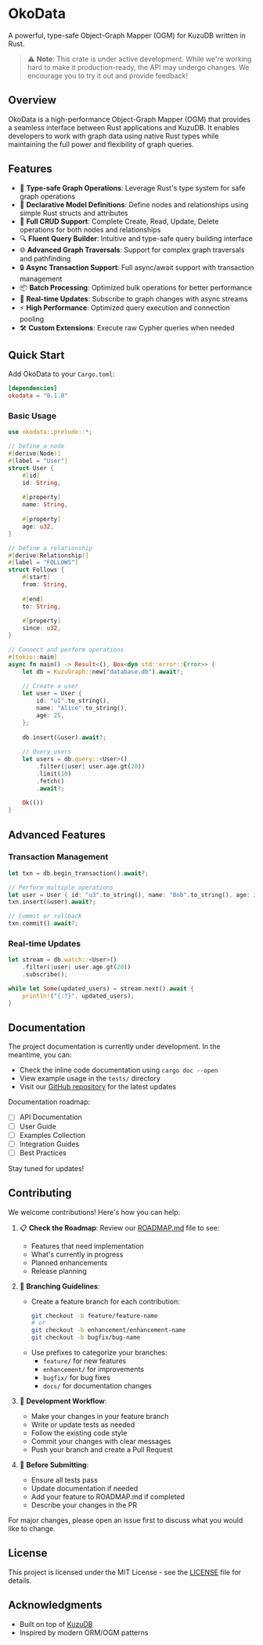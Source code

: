 # OkoData

A powerful, type-safe Object-Graph Mapper (OGM) for KuzuDB written in Rust.


> ⚠️ **Note**: This crate is under active development. While we're working hard to make it production-ready, the API may undergo changes. We encourage you to try it out and provide feedback!


## Overview

OkoData is a high-performance Object-Graph Mapper (OGM) that provides a seamless interface between Rust applications and KuzuDB. It enables developers to work with graph data using native Rust types while maintaining the full power and flexibility of graph queries.

## Features

- 🚀 **Type-safe Graph Operations**: Leverage Rust's type system for safe graph operations
- 📝 **Declarative Model Definitions**: Define nodes and relationships using simple Rust structs and attributes
- 🔄 **Full CRUD Support**: Complete Create, Read, Update, Delete operations for both nodes and relationships
- 🔍 **Fluent Query Builder**: Intuitive and type-safe query building interface
- 🌐 **Advanced Graph Traversals**: Support for complex graph traversals and pathfinding
- 🔒 **Async Transaction Support**: Full async/await support with transaction management
- 📦 **Batch Processing**: Optimized bulk operations for better performance
- 🔄 **Real-time Updates**: Subscribe to graph changes with async streams
- ⚡ **High Performance**: Optimized query execution and connection pooling
- 🛠️ **Custom Extensions**: Execute raw Cypher queries when needed

## Quick Start

Add OkoData to your `Cargo.toml`:

```toml
[dependencies]
okodata = "0.1.0"
```

### Basic Usage

```rust
use okodata::prelude::*;

// Define a node
#[derive(Node)]
#[label = "User"]
struct User {
    #[id]
    id: String,
    
    #[property]
    name: String,
    
    #[property]
    age: u32,
}

// Define a relationship
#[derive(Relationship)]
#[label = "FOLLOWS"]
struct Follows {
    #[start]
    from: String,
    
    #[end]
    to: String,
    
    #[property]
    since: u32,
}

// Connect and perform operations
#[tokio::main]
async fn main() -> Result<(), Box<dyn std::error::Error>> {
    let db = KuzuGraph::new("database.db").await?;
    
    // Create a user
    let user = User {
        id: "u1".to_string(),
        name: "Alice".to_string(),
        age: 25,
    };
    
    db.insert(&user).await?;
    
    // Query users
    let users = db.query::<User>()
        .filter(|user| user.age.gt(20))
        .limit(10)
        .fetch()
        .await?;
        
    Ok(())
}
```

## Advanced Features

### Transaction Management

```rust
let txn = db.begin_transaction().await?;

// Perform multiple operations
let user = User { id: "u3".to_string(), name: "Bob".to_string(), age: 30 };
txn.insert(&user).await?;

// Commit or rollback
txn.commit().await?;
```

### Real-time Updates

```rust
let stream = db.watch::<User>()
    .filter(|user| user.age.gt(20))
    .subscribe();

while let Some(updated_users) = stream.next().await {
    println!("{:?}", updated_users);
}
```

## Documentation

The project documentation is currently under development. In the meantime, you can:

- Check the inline code documentation using `cargo doc --open`
- View example usage in the `tests/` directory
- Visit our [GitHub repository](https://github.com/Okoole/OkoData) for the latest updates

Documentation roadmap:
- [ ] API Documentation
- [ ] User Guide
- [ ] Examples Collection
- [ ] Integration Guides
- [ ] Best Practices

Stay tuned for updates!

## Contributing

We welcome contributions! Here's how you can help:

1. 📋 **Check the Roadmap**: Review our [ROADMAP.md](ROADMAP.md) file to see:
   - Features that need implementation
   - What's currently in progress
   - Planned enhancements
   - Release planning

2. 🌿 **Branching Guidelines**:
   - Create a feature branch for each contribution:
     ```bash
     git checkout -b feature/feature-name
     # or
     git checkout -b enhancement/enhancement-name
     git checkout -b bugfix/bug-name
     ```
   - Use prefixes to categorize your branches:
     - `feature/` for new features
     - `enhancement/` for improvements
     - `bugfix/` for bug fixes
     - `docs/` for documentation changes

3. 🔄 **Development Workflow**:
   - Make your changes in your feature branch
   - Write or update tests as needed
   - Follow the existing code style
   - Commit your changes with clear messages
   - Push your branch and create a Pull Request

4. 📝 **Before Submitting**:
   - Ensure all tests pass
   - Update documentation if needed
   - Add your feature to ROADMAP.md if completed
   - Describe your changes in the PR

For major changes, please open an issue first to discuss what you would like to change.

## License

This project is licensed under the MIT License - see the [LICENSE](LICENSE) file for details.

## Acknowledgments

- Built on top of [KuzuDB](https://kuzudb.com)
- Inspired by modern ORM/OGM patterns 